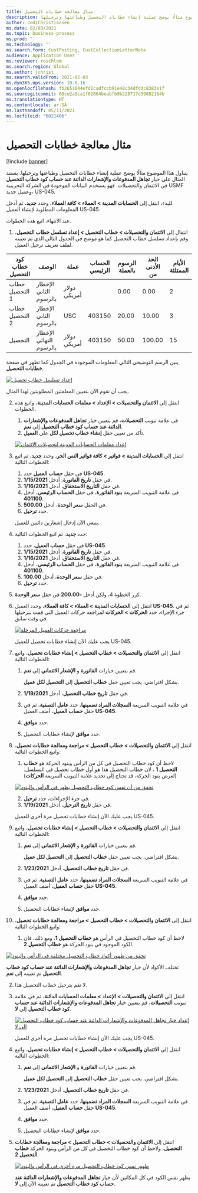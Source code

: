 ```yaml
---
title: مثال معالجة خطابات التحصيل
description: يتناول هذا الموضوع مثالًا يوضح عملية إنشاء خطابات التحصيل وطباعتها وترحيلها.
author: JodiChristiansen
ms.date: 02/03/2021
ms.topic: business-process
ms.prod: ''
ms.technology: ''
ms.search.form: CustPosting, CustCollectionLetterNote
audience: Application User
ms.reviewer: roschlom
ms.search.region: Global
ms.author: jchrist
ms.search.validFrom: 2021-02-03
ms.dyn365.ops.version: 10.0.16
ms.openlocfilehash: fb2651644efd2cadfccb91e48c34dfddc8383e1f
ms.sourcegitcommit: 08ce2a9ca1f02064beabfb9b228717d39882164b
ms.translationtype: HT
ms.contentlocale: ar-SA
ms.lasthandoff: 05/11/2021
ms.locfileid: "6021406"
---
```

# <a name="process-collection-letters-example"></a>مثال معالجة خطابات التحصيل

[!include [banner](../../includes/banner.md)]

يتناول هذا الموضوع مثالًا يوضح عملية إنشاء خطابات التحصيل وطباعتها وترحيلها. يستند المثال على خيار **تجاهل المدفوعات والإشعارات الدائنة عند حساب كود خطاب التحصيل** في الائتمان والتحصيلات. فهو يستخدم البيانات الموجودة في الشركة التجريبية USMF وعميل جديد، US-045.

للبدء، انتقل إلى **الحسابات المدينة \> العملاء \> كافة العملاء**، وحدد **جديد**، ثم أدخل المعلومات المطلوبة لإنشاء العميل US-045.

عند الانتهاء، اتبع هذه الخطوات.

1. انتقال إلى **الائتمان والتحصيلات \> خطاب التحصيل \> إعداد تسلسل خطاب التحصيل**، وقم بإعداد تسلسل خطاب التحصيل كما هو موضح في الجدول التالي الذي تم تعيينه لملف تعريف ترحيل العميل.

|     كود خطاب التحصيل      |     الوصف                           |     عملة      |     الحساب الرئيسي        |     الرسوم بالعملة     |     الحد الأدنى من        |     الأيام الممتلئة      |
|---------------------------------  |---------------------------------------    |-----------------  |-----------------------    |-------------------------- |-----------------------    |---------------------  |
|     خطاب التحصيل 1         |     الإخطار الثاني بالرسوم        |     دولار أمريكي           |                           |     0.00                  |     0.00                  |     2                 |
|     خطاب التحصيل 2         |     الإخطار الثاني بالرسوم        |     USC           |     403150                |     20.00                 |     10.00                 |     3                 |
|     التحصيل                    |     الإخطار النهائي بالرسوم         |     دولار أمريكي           |     403150                |     50.00                 |     100.00                |     15                |

يبين الرسم التوضيحي التالي المعلومات الموجودة في الجدول كما تظهر في صفحة **خطابات التحصيل**. 

[![إعداد تسلسل خطاب تحصيل](./media/Ignore-payments-creditmemos-1.PNG)](./media/Ignore-payments-creditmemos-1.PNG)

 يجب أن تقوم الآن بتعيين المعلمتين المطلوبتين لهذا المثال.

2. انتقل إلى **الائتمان والتحصيلات \> الإعداد \> معلمات الحسابات المدينة**، واتبع هذه الخطوات.

    1. في علامة تبويب **التحصيلات**، قم بتعيين خيار **تجاهل المدفوعات والإشعارات الدائنة عند حساب كود خطاب التحصيل** إلى **نعم**.
    2. تأكد من تعيين حقل **إنشاء خطاب تحصيل لكل** على **العميل**.

    [![إعداد معلمات الحسابات المدينة لتحصيلات الائتمان](./media/Ignore-payments-creditmemos-2.PNG)](./media/Ignore-payments-creditmemos-2.PNG)

3. انتقل إلى **الحسابات المدينة \> فواتير \> كافة فواتير النص الحر**، وحدد **جديد**، ثم اتبع الخطوات التالية:

    1. في حقل **حساب العميل** حدد **US-045**.
    2. في حقل **تاريخ الفاتورة**، أدخل **1/15/2021**.
    3. في حقل **‏التاريخ الاستحقاق**، أدخل **1/16/2021**.
    4. في علامة التبويب السريعة **بنود الفاتورة**، في حقل **الحساب الرئيسي**، أدخل **401100**.
    5. في الحقل **سعر الوحدة**، أدخل **500.00**.
    6. حدد **ترحيل**.

    ينبعي الآن إدخال إشعارين دائنين للعميل.

4. حدد **جديد**، ثم اتبع الخطوات التالية:

    1. في حقل **حساب العميل**، حدد **US-045**.
    2. في حقل **تاريخ الفاتورة**، أدخل **1/15/2021**.
    3. في حقل **‏التاريخ الاستحقاق**، أدخل **1/16/2021**.
    4. في علامة التبويب السريعة **بنود الفاتورة**، في حقل **الحساب الرئيسي**، أدخل **401100**.
    5. في حقل **سعر الوحدة**، أدخل **100.00**.
    6. حدد **ترحيل**.

5. كرر الخطوة 4، ولكن أدخل **-200.00** في حقل **سعر الوحدة**.
6. انتقل إلى **الحسابات المدينة \> العملاء \> كافة العملاء**، وحدد العميل **US-045**. ثم في جزء الإجراء، حدد **الحركات \> الحركات** لمراجعة حركات العميل التي قمت بترحيلها في وقت سابق.

    [![مراجعة حركات العميل المرحلة](./media/Ignore-payments-creditmemos-3.PNG)](./media/Ignore-payments-creditmemos-3.PNG)

    يجب عليك الآن إنشاء خطابات تحصيل للعميل US-045.

7. انتقل إلى **الائتمان والتحصيلات \> خطاب التحصيل \> إنشاء خطابات تحصيل**، واتبع الخطوات التالية:

    1. قم بتعيين خيارات **الفاتورة** و **الإشعار الائتماني** إلى **نعم**.

        بشكل افتراضي، يجب تعيين حقل **خطاب التحصيل** إلى **التحصيل لكل عميل**.

    2. في حقل **تاريخ خطاب التحصيل**، أدخل **1/19/2021**.
    3. في علامة التبويب السريعة **السجلات المراد تضمينها**، حدد **عامل التصفية**، ثم في حقل **حساب العميل**، أضف العميل **US-045**.
    4. حدد **موافق**.
    5. حدد **موافق** لإنشاء خطابات التحصيل.

8. انتقل إلى **الائتمان والتحصيلات \> خطاب التحصيل \> مراجعة ومعالجة خطابات تحصيل**، واتبع الخطوات التالية:

    1. لاحظ أن كود خطاب التحصيل في كل من الرأس وبنود الحركة هو **خطاب التحصيل 1** ، لان خطاب التحصيل هذا هو أول خطاب تحصيل في التسلسل. (لعرض بنود الحركة، قد تحتاج إلى تحديد علامة التبويب السريعة **الحركات**)

   [![تحقق من أن نفس كود خطاب التحصيل يظهر في الرأس والبنود](./media/Ignore-payments-creditmemos-4.PNG)](./media/Ignore-payments-creditmemos-4.PNG)

    2. في جزء الإجراءات، حدد **ترحيل**.
    3. في حقل **تاريخ الترحيل**، أدخل **1/19/2021**.

    يجب عليك الآن إنشاء خطابات تحصيل مرة أخرى للعميل US-045.

9. انتقل إلى **الائتمان والتحصيلات \> خطاب التحصيل \> إنشاء خطابات تحصيل**، واتبع الخطوات التالية:

    1. قم بتعيين خيارات **الفاتورة** و **الإشعار الائتماني** إلى **نعم**.

        بشكل افتراضي، يجب تعيين حقل **خطاب التحصيل** إلى **التحصيل لكل عميل**.

    2. في حقل **تاريخ خطاب التحصيل**، أدخل **1/23/2021**.
    3. في علامة التبويب السريعة **السجلات المراد تضمينها**، حدد **عامل التصفية**، ثم في حقل **حساب العميل**، أضف العميل **US-045**.
    4. حدد **موافق**.
    5. حدد **موافق** لإنشاء خطابات التحصيل.

10. انتقل إلى **الائتمان والتحصيلات \> خطاب التحصيل \> مراجعة ومعالجة خطابات تحصيل**، واتبع الخطوات التالية:

    1. لاحظ أن كود خطاب التحصيل في الرأس هو **خطاب التحصيل 1**. ومع ذلك، فان الكود الموجود في بنود الحركة هو **خطاب التحصيل 2**.

   [![تحقق من ظهور أكواد خطاب التحصيل مختلفة في الرأس والبنود](./media/Ignore-payments-creditmemos-5.PNG)](./media/Ignore-payments-creditmemos-5.PNG)

  تختلف الأكواد لأن خيار **تجاهل المدفوعات والإشعارات الدائنة عند حساب كود خطاب التحصيل** تم تعيينه إلى **نعم**.

  2. لا تقم بترحيل خطاب التحصيل هذا.

11. انتقل إلى **الائتمان والتحصيلات \> الإعداد \> معلمات الحسابات الدائنة**، ثم في علامة تبويب **التحصيلات**، قم بتعيين خيار **تجاهل المدفوعات والإشعارات الدائنة عند حساب كود خطاب التحصيل** إلى **لا**.

    [![إعداد خيار تجاهل المدفوعات والإشعارات الدائنة عند حساب كود خطاب التحصيل إلى لا](./media/Ignore-payments-creditmemos-6.PNG)](./media/Ignore-payments-creditmemos-6.PNG)

    يجب عليك الآن إنشاء خطابات تحصيل مرة أخرى للعميل US-045.

12. انتقل إلى **الائتمان والتحصيلات \> خطاب التحصيل \> إنشاء خطابات تحصيل**، واتبع الخطوات التالية:

    1. قم بتعيين خيارات **الفاتورة** و **الإشعار الائتماني** إلى **نعم**.

        بشكل افتراضي، يجب تعيين حقل **خطاب التحصيل** إلى **التحصيل لكل عميل**.

    2. في حقل **تاريخ خطاب التحصيل**، أدخل **1/23/2021**.
    3. في علامة التبويب السريعة **السجلات المراد تضمينها**، حدد **عامل التصفية**، ثم في حقل **حساب العميل**، أضف العميل **US-045**.
    4. حدد **موافق**.
    5. حدد **موافق** لإنشاء خطابات التحصيل.

13. انتقل إلى **الائتمان والتحصيلات \> خطاب التحصيل \> مراجعة ومعالجة خطابات التحصيل**، ولاحظ أن كود خطاب التحصيل في كل من الرأس وبنود الحركة **خطاب التحصيل 2**.

    [![ظهور نفس كود خطاب التحصيل مرة أخرى في الرأس والبنود](./media/Ignore-payments-creditmemos-7.PNG)](./media/Ignore-payments-creditmemos-7.PNG)

    يظهر نفس الكود في كل المكانين لأن خيار **تجاهل المدفوعات والإشعارات الدائنة عند حساب كود خطاب التحصيل** تم تعيينه الآن إلى **لا**.
